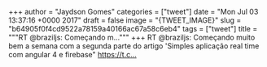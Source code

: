
+++
author = "Jaydson Gomes"
categories = ["tweet"]
date = "Mon Jul 03 13:37:16 +0000 2017"
draft = false
image = "{TWEET_IMAGE}"
slug = "b64905f0f4cd9522a78159a40166ac67a58c6eb4"
tags = ["tweet"]
title = """RT @braziljs: Começando m..."""
+++
RT @braziljs: Começando muito bem a semana com a segunda parte do artigo 'Simples aplicação real time com angular 4 e firebase" https://t.c…

